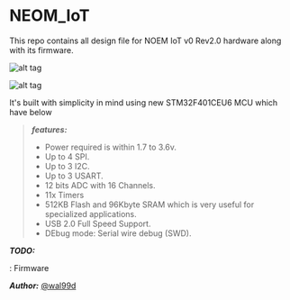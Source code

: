 NEOM_IoT
=======
This repo contains all design file for NOEM IoT v0 Rev2.0 hardware along with its firmware. 

![alt tag](https://camo.githubusercontent.com/4b4bc4b66c9140d5ae906b0018665d6947a455e3/687474703a2f2f696d6167652e6962622e636f2f68654737346d2f53637265656e5f53686f745f323031375f31325f32355f61745f355f35335f30385f504d2e706e67)

![alt tag](https://camo.githubusercontent.com/ff9740f0154d3c3c9fcb55f074ddd9aa201564e7/687474703a2f2f696d6167652e6962622e636f2f6958597463362f53637265656e5f53686f745f323031375f31325f32355f61745f355f35335f33395f504d2e706e67)


It's built with simplicity in mind using new STM32F401CEU6 MCU which have below 
> ***features:***
> - Power required is within 1.7 to 3.6v.
> - Up to 4 SPI.
> - Up to 3 I2C.
> - Up to 3 USART.
> - 12 bits ADC with 16 Channels.
> - 11x Timers
> - 512KB Flash and 96Kbyte SRAM which is very useful for specialized applications.
> - USB 2.0 Full Speed Support.
> - DEbug mode: Serial wire debug (SWD).

***TODO:***

: Firmware

***Author:***
[@wal99d](https://twitter.com/wal99d)
